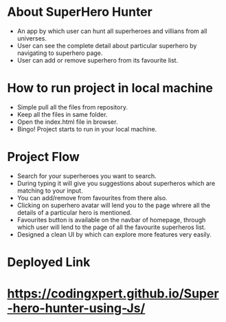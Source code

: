 # About SuperHero Hunter
* An app by which user can hunt all superheroes and villians from all universes.
* User can see the complete detail about particular superhero by navigating to superhero page.
* User can add or remove superhero from its favourite list.

# How to run project in local machine
* Simple pull all the files from repository.
* Keep all the files in same folder.
* Open the index.html file in browser.
* Bingo! Project starts to run in your local machine.

# Project Flow
* Search for your superheroes you want to search.
* During typing it will give you suggestions about superheros which are matching to your input.
* You can add/remove from favourites from there also.
* Clicking on superhero avatar will lend you to the page whrere all the details of a particular hero is mentioned.
* Favourites button is available on the navbar of homepage, through which user will lend to the page of all the favourite superheros list.
* Designed a clean UI by which can explore more features very easily.
# Deployed Link 
#  https://codingxpert.github.io/Super-hero-hunter-using-Js/

